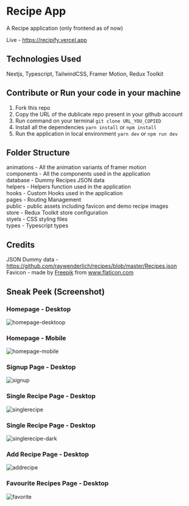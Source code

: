 # Recipe App

A Recipe application (only frontend as of now)

Live - https://recipify.vercel.app

## Technologies Used

Nextjs, Typescript, TailwindCSS, Framer Motion, Redux Toolkit

## Contribute or Run your code in your machine

1. Fork this repo
2. Copy the URL of the dublicate repo present in your github account
3. Run command on your terminal `git clone URL_YOU_COPIED`
4. Install all the dependencies `yarn install` or `npm install`
5. Run the application in local environment `yarn dev` or `npm run dev`

## Folder Structure

animations - All the animation variants of framer motion  
components - All the components used in the application  
database - Dummy Recipes JSON data  
helpers - Helpers function used in the application  
hooks - Custom Hooks used in the application  
pages - Routing Management  
public - public assets including favicon and demo recipe images  
store - Redux Toolkit store configuration  
styels - CSS styling files  
types - Typescript types

## Credits

JSON Dummy data - https://github.com/raywenderlich/recipes/blob/master/Recipes.json  
Favicon - <span>made by <a href="https://www.freepik.com" title="Freepik">Freepik</a> from <a href="https://www.flaticon.com/" title="Flaticon">www.flaticon.com</a></span>

## Sneak Peek (Screenshot)

### Homepage - Desktop
![homepage-desktoop](https://user-images.githubusercontent.com/50915748/142982028-b0528afe-bf15-465c-9cd8-8a79251dc956.png)
### Homepage - Mobile
![homepage-mobile](https://user-images.githubusercontent.com/50915748/142982034-3e23359e-c814-4200-83a6-623daa9a75a4.png)
### Signup Page - Desktop
![signup](https://user-images.githubusercontent.com/50915748/142982038-ec777eab-5e26-45ef-820e-53da52724551.png)
### Single Recipe Page - Desktop
![singlerecipe](https://user-images.githubusercontent.com/50915748/142982039-a01bd13c-0b85-455c-a3c6-b7d6e046697e.png)
### Single Recipe Page - Desktop
![singlerecipe-dark](https://user-images.githubusercontent.com/50915748/142982041-ee122c5a-b35a-4030-a3aa-d2e3a14f495f.png)
### Add Recipe Page - Desktop
![addrecipe](https://user-images.githubusercontent.com/50915748/142982046-399d9fb0-e5a1-4f41-a38c-97f1268f05d6.png)
### Favourite Recipes Page - Desktop
![favorite](https://user-images.githubusercontent.com/50915748/142982047-4925289b-88a0-49d8-9b2c-d632fe7e6dce.png)
